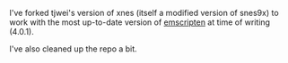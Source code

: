 I've forked tjwei's version of xnes (itself a modified version of snes9x) to work with the most up-to-date version of [emscripten](https://emscripten.org) at time of writing (4.0.1).

I've also cleaned up the repo a bit.